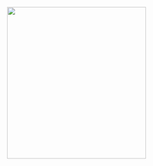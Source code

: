 <p align="center">
<img src="https://mhabibr02.github.io/Page-Web-Development/assets/img/portfolio/webdev-53.png" width="80%" height="30%">
</p>
